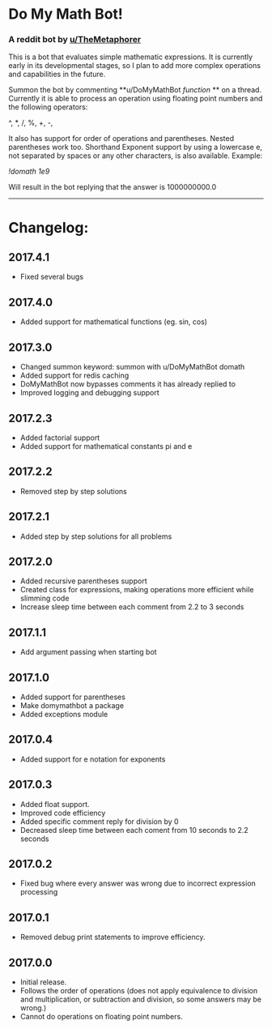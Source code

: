 # Do My Math Bot!

### A reddit bot by [u/TheMetaphorer](http://reddit.com/u/TheMetaphorer)

This is a bot that evaluates simple mathematic expressions. It is currently early 
in its developmental stages, so I plan to add more complex operations and capabilities
in the future. 

Summon the bot by commenting **u/DoMyMathBot *function* ** on a thread. Currently it is able to process an operation using floating point numbers and the following operators:

^, *, /, %, +, -,

It also has support for order of operations and parentheses. Nested parentheses work too. 
Shorthand Exponent support by using a lowercase e, not separated by spaces or any other characters, is also available. Example:

*!domath 1e9*

Will result in the bot replying that the answer is 1000000000.0 

----

# Changelog:

## 2017.4.1
- Fixed several bugs

## 2017.4.0
- Added support for mathematical functions (eg. sin, cos)

## 2017.3.0
- Changed summon keyword: summon with u/DoMyMathBot domath
- Added support for redis caching
- DoMyMathBot now bypasses comments it has already replied to
- Improved logging and debugging support

## 2017.2.3
 - Added factorial support
 - Added support for mathematical constants pi and e

## 2017.2.2
 - Removed step by step solutions

## 2017.2.1
 - Added step by step solutions for all problems

## 2017.2.0
 - Added recursive parentheses support
 - Created class for expressions, making operations more efficient while slimming code
 - Increase sleep time between each comment from 2.2 to 3 seconds

## 2017.1.1
 - Add argument passing when starting bot

## 2017.1.0
 - Added support for parentheses
 - Make domymathbot a package
 - Added exceptions module

## 2017.0.4
 - Added support for e notation for exponents

## 2017.0.3
 - Added float support.
 - Improved code efficiency
 - Added specific comment reply for division by 0
 - Decreased sleep time between each coment from 10 seconds to 2.2 seconds

## 2017.0.2
 - Fixed bug where every answer was wrong due to incorrect expression processing

## 2017.0.1
- Removed debug print statements to improve efficiency.

## 2017.0.0
- Initial release.
- Follows the order of operations (does not apply equivalence to division and multiplication, or subtraction and division, so some answers may be wrong.)
- Cannot do operations on floating point numbers.
